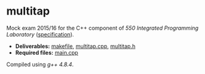 # multitap

Mock exam 2015/16 for the C++ component of _550 Integrated Programming Laboratory_ ([specification](spec.pdf)).

- __Deliverables:__ [makefile](makefile), [multitap.cpp](multitap.cpp), [multitap.h](multitap.h)
- __Required files:__ [main.cpp](main.cpp)

Compiled using _g++ 4.8.4_.
